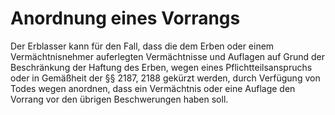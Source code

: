 # Anordnung eines Vorrangs

Der Erblasser kann für den Fall, dass die dem Erben oder einem Vermächtnisnehmer auferlegten Vermächtnisse und Auflagen auf Grund der Beschränkung der Haftung des Erben, wegen eines Pflichtteilsanspruchs oder in Gemäßheit der §§ 2187, 2188 gekürzt werden, durch Verfügung von Todes wegen anordnen, dass ein Vermächtnis oder eine Auflage den Vorrang vor den übrigen Beschwerungen haben soll.